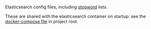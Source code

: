 Elasticsearch config files, including [stopword](https://en.wikipedia.org/wiki/Stop_words) lists.

These are shared with the elasticsearch container on startup: see the [docker-compose file](../../docker-compose.yml) in project root.
